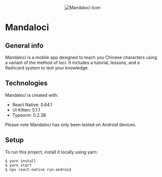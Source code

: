 <p align="center">
    <img src="https://github.coventry.ac.uk/storage/user/2604/files/b340295d-a310-4294-bc75-006a36648e3b" alt="Mandaloci Icon" />
</p>

# Mandaloci

## General info
Mandaloci is a mobile app designed to teach you Chinese characters using a variant of the method of loci. It includes a tutorial, lessons, and a flashcard system to test your knowledge.
	
## Technologies
Mandaloci is created with:
* React Native: 0.64.1
* UI Kitten: 5.1.1
* Typeorm: 0.2.38

Please note Mandaloci has only been tested on Android devices.
	
## Setup
To run this project, install it locally using yarn:

```
$ yarn install
$ yarn start
$ npx react-native run-android
```
